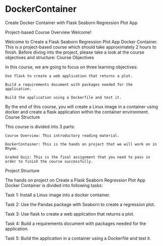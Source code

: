# DockerContainer
Create Docker Container with Flask Seaborn Regression Plot App

Project-based Course Overview
Welcome!

Welcome to Create a Flask Seaborn Regression Plot App Docker Container. This is a project-based course which should take approximately 2 hours to finish. Before diving into the project, please take a look at the course objectives and structure:
Course Objectives

In this course, we are going to focus on three learning objectives:

    Use flask to create a web application that returns a plot.

    Build a requirements document with packages needed for the application.

    Build the application using a Dockerfile and test it.

By the end of this course, you will create a Linux image in a container using docker and create a flask application within the container environment.
Course Structure

This course is divided into 3 parts:

    Course Overview: This introductory reading material.

    DockerContainer: This is the hands on project that we will work on in Rhyme.

    Graded Quiz: This is the final assignment that you need to pass in order to finish the course successfully.

Project Structure

The hands on project on Create a Flask Seaborn Regression Plot App Docker Container is divided into following tasks:

Task 1: Install a Linux image into a docker container. 

Task 2: Use the Pandas package with Seaborn to create a regression plot.  

Task 3: Use flask to create a web application that returns a plot.

Task 4: Build a requirements document with packages needed for the application.

Task 5: Build the application in a container using a Dockerfile and test it.
